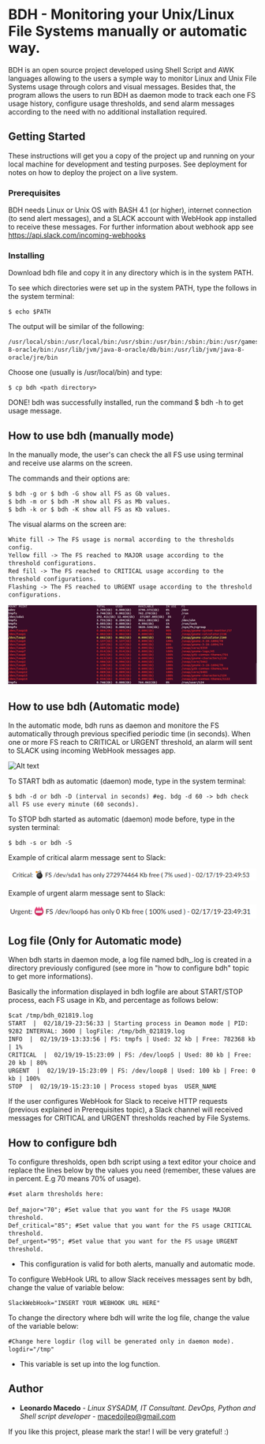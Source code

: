 # BDH - Monitoring your Unix/Linux File Systems manually or automatic way.  

BDH is an open source project developed using Shell Script and AWK languages allowing to the users a symple way to monitor Linux and Unix File Systems usage through colors and visual messages. Besides that, the program allows the users to run BDH as daemon mode to track each one FS usage history, configure usage thresholds, and send alarm messages according to the need with no additional installation required.

## Getting Started

These instructions will get you a copy of the project up and running on your local machine for development and testing purposes. See deployment for notes on how to deploy the project on a live system.

### Prerequisites

BDH needs Linux or Unix OS with BASH 4.1 (or higher), internet connection (to send alert messages), and a SLACK account with WebHook app installed to receive these messages. For further information about webhook app see https://api.slack.com/incoming-webhooks  

### Installing

Download bdh file and copy it in any directory which is in the system PATH.

To see which directories were set up in the system PATH, type the follows in the system terminal:

	$ echo $PATH

The output will be similar of the following:
	
	/usr/local/sbin:/usr/local/bin:/usr/sbin:/usr/bin:/sbin:/bin:/usr/games:/usr/local/games:/snap/bin:/usr/lib/jvm/java-8-oracle/bin:/usr/lib/jvm/java-8-oracle/db/bin:/usr/lib/jvm/java-8-oracle/jre/bin

Choose one (usually is /usr/local/bin) and type:

	$ cp bdh <path directory>

DONE! bdh was successfully installed, run the command $ bdh -h to get usage message.


## How to use bdh (manually mode)

In the manually mode, the user's can check the all FS use using terminal and receive use alarms on the screen.

The commands and their options are:

	$ bdh -g or $ bdh -G show all FS as Gb values.
	$ bdh -m or $ bdh -M show all FS as Mb values.
	$ bdh -k or $ bdh -K show all FS as Kb values.

The visual alarms on the screen are:
	
	White fill -> The FS usage is normal according to the thresholds config.
	Yellow fill -> The FS reached to MAJOR usage according to the threshold configurations.
	Red fill -> The FS reached to CRITICAL usage according to the threshold configurations.
	Flashing -> The FS reached to URGENT usage according to the threshold configurations.
	
![Alt text](https://github.com/macedojleo/BDH/blob/master/docs/sample.gif)
	
## How to use bdh (Automatic mode)

In the automatic mode, bdh runs as daemon and monitore the FS automatically through previous specified periodic time (in seconds). When one or more FS reach to CRITICAL or URGENT threshold, an alarm will sent to SLACK using incoming WebHook messages app.

![Alt text](https://github.com/macedojleo/BDH/blob/master/docs/sSlackExampleMessages.png)

To START bdh as automatic (daemon) mode, type in the system terminal:

	$ bdh -d or bdh -D (interval in seconds) #eg. bdg -d 60 -> bdh check all FS use every minute (60 seconds).

To STOP bdh started as automatic (daemon) mode before, type in the systen terminal:

	$ bdh -s or bdh -S
	
Example of critical alarm message sent to Slack:

![Alt text](https://github.com/macedojleo/BDH/blob/master/docs/slackCriticalMessage.png)

Example of urgent alarm message sent to Slack:

![Alt text](https://github.com/macedojleo/BDH/blob/master/docs/slackUrgentMessage.png)

## Log file (Only for Automatic mode)

When bdh starts in daemon mode, a log file named bdh_<timestamp>.log is created in a directory previously configured (see more in "how to configure bdh" topic to get more informations).

Basically the information displayed in bdh logfile are about START/STOP process, each FS usage in Kb, and percentage as follows below:

	$cat /tmp/bdh_021819.log
	START  |  02/18/19-23:56:33 | Starting process in Deamon mode | PID:  9282 INTERVAL: 3600 | logFile: /tmp/bdh_021819.log
	INFO  |  02/19/19-13:33:56 | FS: tmpfs | Used: 32 kb | Free: 782368 kb | 1%
	CRITICAL  |  02/19/19-15:23:09 | FS: /dev/loop5 | Used: 80 kb | Free: 20 kb | 80%
	URGENT  |  02/19/19-15:23:09 | FS: /dev/loop8 | Used: 100 kb | Free: 0 kb | 100%
	STOP  |  02/19/19-15:23:10 | Process stoped byas  USER_NAME
 
If the user configures WebHook for Slack to receive HTTP requests (previous explained in Prerequisites topic), a Slack channel will received messages for CRITICAL and URGENT thresholds reached by File Systems. 
	

## How to configure bdh

To configure thresholds, open bdh script using a text editor your choice and replace the lines below by the values you need (remember, these values are in percent. E.g 70 means 70% of usage). 

	#set alarm thresholds here:                                   

	Def_major="70"; #Set value that you want for the FS usage MAJOR threshold.
	Def_critical="85"; #Set value that you want for the FS usage CRITICAL threshold.
	Def_urgent="95"; #Set value that you want for the FS usage URGENT threshold.
	
* This configuration is valid for both alerts, manually and automatic mode.	

To configure WebHook URL to allow Slack receives messages sent by bdh, change the value of variable below:

	SlackWebHook="INSERT YOUR WEBHOOK URL HERE"

To change the directory where bdh will write the log file, change the value of the variable below:

	#Change here logdir (log will be generated only in daemon mode).
	logdir="/tmp"
	
* This variable is set up into the log function.

## Author

* **Leonardo Macedo** - *Linux SYSADM, IT Consultant. DevOps, Python and Shell script developer* - macedojleo@gmail.com

If you like this project, please mark the star! I will be very grateful! :)


